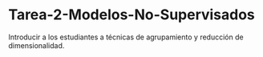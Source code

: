 # Tarea-2-Modelos-No-Supervisados
Introducir a los estudiantes a técnicas de agrupamiento y reducción de dimensionalidad.
